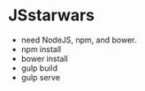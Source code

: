 # JSstarwars

* need NodeJS, npm, and bower.
* npm install
* bower install
* gulp build
* gulp serve
